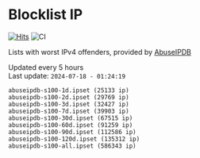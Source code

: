 # Blocklist IP

[![Hits](https://hits.seeyoufarm.com/api/count/incr/badge.svg?url=https%3A%2F%2Fgithub.com%2Fborestad%2Fblocklist-ip%2F&count_bg=%2379C83D&title_bg=%23555555&icon=&icon_color=%23E7E7E7&title=hits&edge_flat=false)](https://hits.seeyoufarm.com)  ![CI](https://img.shields.io/github/workflow/status/borestad/blocklist-ip/CI?style=flat-square)

Lists with worst IPv4 offenders, provided by [AbuseIPDB](https://www.abuseipdb.com/)

<!-- FOOTER-PLACEHOLDER -->
Updated every 5 hours<br>
Last update: `2024-07-18 - 01:24:19`
```
abuseipdb-s100-1d.ipset (25133 ip)
abuseipdb-s100-2d.ipset (29769 ip)
abuseipdb-s100-3d.ipset (32427 ip)
abuseipdb-s100-7d.ipset (39903 ip)
abuseipdb-s100-30d.ipset (67515 ip)
abuseipdb-s100-60d.ipset (91259 ip)
abuseipdb-s100-90d.ipset (112586 ip)
abuseipdb-s100-120d.ipset (135312 ip)
abuseipdb-s100-all.ipset (586343 ip)
```

